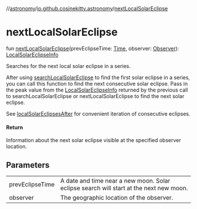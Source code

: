 //[astronomy](../../index.md)/[io.github.cosinekitty.astronomy](index.md)/[nextLocalSolarEclipse](next-local-solar-eclipse.md)

# nextLocalSolarEclipse

fun [nextLocalSolarEclipse](next-local-solar-eclipse.md)(prevEclipseTime: [Time](-time/index.md), observer: [Observer](-observer/index.md)): [LocalSolarEclipseInfo](-local-solar-eclipse-info/index.md)

Searches for the next local solar eclipse in a series.

After using [searchLocalSolarEclipse](search-local-solar-eclipse.md) to find the first solar eclipse in a series, you can call this function to find the next consecutive solar eclipse. Pass in the peak value from the [LocalSolarEclipseInfo](-local-solar-eclipse-info/index.md) returned by the previous call to searchLocalSolarEclipse or nextLocalSolarEclipse to find the next solar eclipse.

See [localSolarEclipsesAfter](local-solar-eclipses-after.md) for convenient iteration of consecutive eclipses.

#### Return

Information about the next solar eclipse visible at the specified observer location.

## Parameters

| | |
|---|---|
| prevEclipseTime | A date and time near a new moon. Solar eclipse search will start at the next new moon. |
| observer | The geographic location of the observer. |
